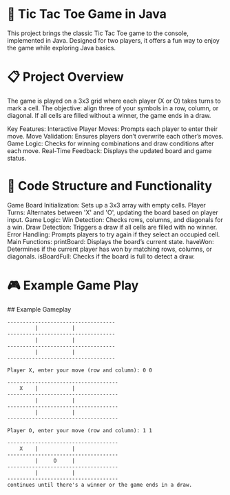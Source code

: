 <h1>🎲 Tic Tac Toe Game in Java</h1>
This project brings the classic Tic Tac Toe game to the console, implemented in Java. Designed for two players, it offers a fun way to enjoy the game while exploring Java basics.

<h1>📋 Project Overview</h1>
The game is played on a 3x3 grid where each player (X or O) takes turns to mark a cell. The objective: align three of your symbols in a row, column, or diagonal. If all cells are filled without a winner, the game ends in a draw.

Key Features:
Interactive Player Moves: Prompts each player to enter their move.
Move Validation: Ensures players don’t overwrite each other’s moves.
Game Logic: Checks for winning combinations and draw conditions after each move.
Real-Time Feedback: Displays the updated board and game status.

<h1>🔑 Code Structure and Functionality</h1>
Game Board Initialization: Sets up a 3x3 array with empty cells.
Player Turns: Alternates between 'X' and 'O', updating the board based on player input.
Game Logic:
Win Detection: Checks rows, columns, and diagonals for a win.
Draw Detection: Triggers a draw if all cells are filled with no winner.
Error Handling: Prompts players to try again if they select an occupied cell.
Main Functions:
printBoard: Displays the board’s current state.
haveWon: Determines if the current player has won by matching rows, columns, or diagonals.
isBoardFull: Checks if the board is full to detect a draw.

<h1>🎮 Example Game Play</h1>
## Example Gameplay

```plaintext
-----------------------------------
         |           |                
-----------------------------------
         |           |                
-----------------------------------
         |           |               
-----------------------------------

Player X, enter your move (row and column): 0 0

------------------------------------
    X    |           |               
------------------------------------
         |           |               
------------------------------------
         |           |             
------------------------------------

Player O, enter your move (row and column): 1 1

------------------------------------
    X    |           |             
------------------------------------
         |     O     |                
------------------------------------
         |           |              
------------------------------------
continues until there's a winner or the game ends in a draw.

